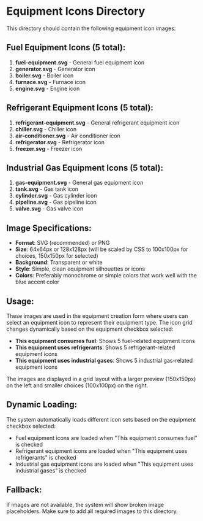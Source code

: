 # Equipment Icons Directory

This directory should contain the following equipment icon images:

## Fuel Equipment Icons (5 total):
1. **fuel-equipment.svg** - General fuel equipment icon
2. **generator.svg** - Generator icon
3. **boiler.svg** - Boiler icon
4. **furnace.svg** - Furnace icon
5. **engine.svg** - Engine icon

## Refrigerant Equipment Icons (5 total):
1. **refrigerant-equipment.svg** - General refrigerant equipment icon
2. **chiller.svg** - Chiller icon
3. **air-conditioner.svg** - Air conditioner icon
4. **refrigerator.svg** - Refrigerator icon
5. **freezer.svg** - Freezer icon

## Industrial Gas Equipment Icons (5 total):
1. **gas-equipment.svg** - General gas equipment icon
2. **tank.svg** - Gas tank icon
3. **cylinder.svg** - Gas cylinder icon
4. **pipeline.svg** - Gas pipeline icon
5. **valve.svg** - Gas valve icon

## Image Specifications:
- **Format**: SVG (recommended) or PNG
- **Size**: 64x64px or 128x128px (will be scaled by CSS to 100x100px for choices, 150x150px for selected)
- **Background**: Transparent or white
- **Style**: Simple, clean equipment silhouettes or icons
- **Colors**: Preferably monochrome or simple colors that work well with the blue accent color

## Usage:
These images are used in the equipment creation form where users can select an equipment icon to represent their equipment type. The icon grid changes dynamically based on the equipment checkbox selected:

- **This equipment consumes fuel**: Shows 5 fuel-related equipment icons
- **This equipment uses refrigerants**: Shows 5 refrigerant-related equipment icons
- **This equipment uses industrial gases**: Shows 5 industrial gas-related equipment icons

The images are displayed in a grid layout with a larger preview (150x150px) on the left and smaller choices (100x100px) on the right.

## Dynamic Loading:
The system automatically loads different icon sets based on the equipment checkbox selected:
- Fuel equipment icons are loaded when "This equipment consumes fuel" is checked
- Refrigerant equipment icons are loaded when "This equipment uses refrigerants" is checked
- Industrial gas equipment icons are loaded when "This equipment uses industrial gases" is checked

## Fallback:
If images are not available, the system will show broken image placeholders. Make sure to add all required images to this directory.
